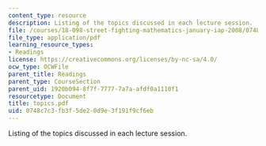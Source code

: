 ```yaml
---
content_type: resource
description: Listing of the topics discussed in each lecture session.
file: /courses/18-098-street-fighting-mathematics-january-iap-2008/0748c7c3fb3f5de20d9e3f191f9cf6eb_topics.pdf
file_type: application/pdf
learning_resource_types:
- Readings
license: https://creativecommons.org/licenses/by-nc-sa/4.0/
ocw_type: OCWFile
parent_title: Readings
parent_type: CourseSection
parent_uid: 1920b094-8f7f-7777-7a7a-afdf0a1110f1
resourcetype: Document
title: topics.pdf
uid: 0748c7c3-fb3f-5de2-0d9e-3f191f9cf6eb
---
```

Listing of the topics discussed in each lecture session.